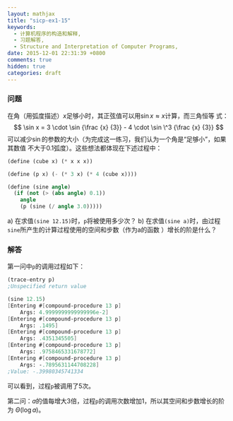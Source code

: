 ```yaml
---
layout: mathjax
title: "sicp-ex1-15"
keywords:
  - 计算机程序的构造和解释,
  - 习题解答,
  - Structure and Interpretation of Computer Programs,
date: 2015-12-01 22:31:39 +0800
comments: true
hidden: true
categories: draft
---
```


### 问题

在角（用弧度描述）$x$足够小时，其正弦值可以用$\sin x \approx x$计算，而三角恒等
式：
$$
\sin x = 3 \cdot \sin {\frac {x} {3}} - 4 \cdot \sin \^3 {\frac {x} {3}}
$$
可以减少$\sin$的参数的大小（为完成这一练习，我们认为一个角是“足够小”，如果其数值
不大于0.1弧度）。这些想法都体现在下述过程中：

``` scheme
(define (cube x) (* x x x))

(define (p x) (- (* 3 x) (* 4 (cube x))))

(define (sine angle)
  (if (not (> (abs angle) 0.1))
    angle
    (p (sine (/ angle 3.0)))))
```

a) 在求值`(sine 12.15)`时，`p`将被使用多少次？
b) 在求值`(sine a)`时，由过程`sine`所产生的计算过程使用的空间和步数（作为a的函数
   ）增长的阶是什么？

### 解答

第一问中`p`的调用过程如下：

``` scheme
(trace-entry p)
;Unspecified return value

(sine 12.15)
[Entering #[compound-procedure 13 p]
    Args: 4.9999999999999996e-2]
[Entering #[compound-procedure 13 p]
    Args: .1495]
[Entering #[compound-procedure 13 p]
    Args: .4351345505]
[Entering #[compound-procedure 13 p]
    Args: .9758465331678772]
[Entering #[compound-procedure 13 p]
    Args: -.7895631144708228]
;Value: -.39980345741334
```

可以看到，过程`p`被调用了5次。

第二问：$a$的值每增大3倍，过程`p`的调用次数增加1，所以其空间和步数增长的阶为
$\Theta (\log a)$。
